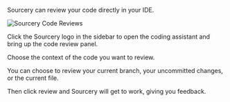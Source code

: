 Sourcery can review your code directly in your IDE.

![Sourcery Code Reviews](Sourcery_Code_Review.png)

Click the Sourcery logo in the sidebar to open the coding assistant and bring up the code review panel.

Choose the context of the code you want to review.

You can choose to review your current branch, your uncommitted changes, or the current file.

Then click review and Sourcery will get to work, giving you feedback.

